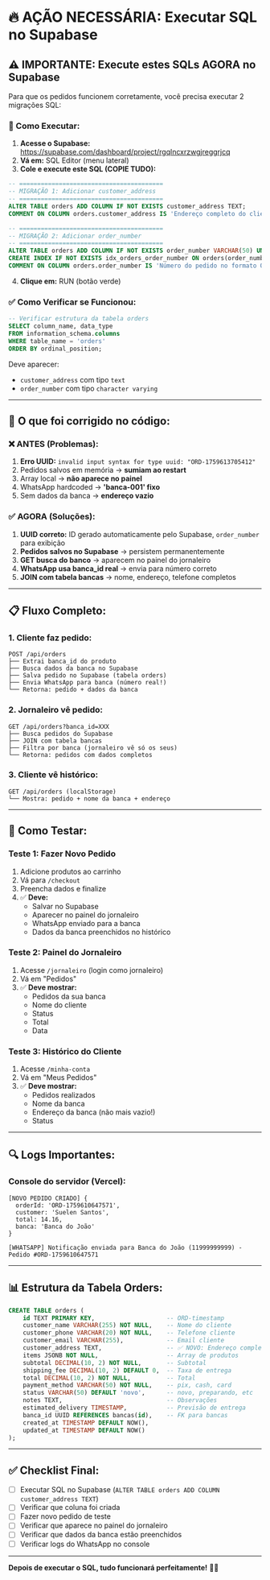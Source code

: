 # 🔥 AÇÃO NECESSÁRIA: Executar SQL no Supabase

## ⚠️ IMPORTANTE: Execute estes SQLs AGORA no Supabase

Para que os pedidos funcionem corretamente, você precisa executar 2 migrações SQL:

### 📍 Como Executar:

1. **Acesse o Supabase:** https://supabase.com/dashboard/project/rgqlncxrzwgjreggrjcq
2. **Vá em:** SQL Editor (menu lateral)
3. **Cole e execute este SQL (COPIE TUDO):**

```sql
-- ========================================
-- MIGRAÇÃO 1: Adicionar customer_address
-- ========================================
ALTER TABLE orders ADD COLUMN IF NOT EXISTS customer_address TEXT;
COMMENT ON COLUMN orders.customer_address IS 'Endereço completo do cliente para entrega';

-- ========================================
-- MIGRAÇÃO 2: Adicionar order_number
-- ========================================
ALTER TABLE orders ADD COLUMN IF NOT EXISTS order_number VARCHAR(50) UNIQUE;
CREATE INDEX IF NOT EXISTS idx_orders_order_number ON orders(order_number);
COMMENT ON COLUMN orders.order_number IS 'Número do pedido no formato ORD-timestamp (ex: ORD-1759613705412)';
```

4. **Clique em:** RUN (botão verde)

### ✅ Como Verificar se Funcionou:

```sql
-- Verificar estrutura da tabela orders
SELECT column_name, data_type 
FROM information_schema.columns 
WHERE table_name = 'orders' 
ORDER BY ordinal_position;
```

Deve aparecer:
- `customer_address` com tipo `text`
- `order_number` com tipo `character varying`

---

## 🎯 O que foi corrigido no código:

### ❌ ANTES (Problemas):
1. **Erro UUID:** `invalid input syntax for type uuid: "ORD-1759613705412"`
2. Pedidos salvos em memória → **sumiam ao restart**
3. Array local → **não aparece no painel**
4. WhatsApp hardcoded → **'banca-001' fixo**
5. Sem dados da banca → **endereço vazio**

### ✅ AGORA (Soluções):
1. **UUID correto:** ID gerado automaticamente pelo Supabase, `order_number` para exibição
2. **Pedidos salvos no Supabase** → persistem permanentemente
3. **GET busca do banco** → aparecem no painel do jornaleiro
4. **WhatsApp usa banca_id real** → envia para número correto
5. **JOIN com tabela bancas** → nome, endereço, telefone completos

---

## 📋 Fluxo Completo:

### **1. Cliente faz pedido:**
```
POST /api/orders
├── Extrai banca_id do produto
├── Busca dados da banca no Supabase
├── Salva pedido no Supabase (tabela orders)
├── Envia WhatsApp para banca (número real!)
└── Retorna: pedido + dados da banca
```

### **2. Jornaleiro vê pedido:**
```
GET /api/orders?banca_id=XXX
├── Busca pedidos do Supabase
├── JOIN com tabela bancas
├── Filtra por banca (jornaleiro vê só os seus)
└── Retorna: pedidos com dados completos
```

### **3. Cliente vê histórico:**
```
GET /api/orders (localStorage)
└── Mostra: pedido + nome da banca + endereço
```

---

## 🧪 Como Testar:

### **Teste 1: Fazer Novo Pedido**
1. Adicione produtos ao carrinho
2. Vá para `/checkout`
3. Preencha dados e finalize
4. ✅ **Deve:**
   - Salvar no Supabase
   - Aparecer no painel do jornaleiro
   - WhatsApp enviado para a banca
   - Dados da banca preenchidos no histórico

### **Teste 2: Painel do Jornaleiro**
1. Acesse `/jornaleiro` (login como jornaleiro)
2. Vá em "Pedidos"
3. ✅ **Deve mostrar:**
   - Pedidos da sua banca
   - Nome do cliente
   - Status
   - Total
   - Data

### **Teste 3: Histórico do Cliente**
1. Acesse `/minha-conta`
2. Vá em "Meus Pedidos"
3. ✅ **Deve mostrar:**
   - Pedidos realizados
   - Nome da banca
   - Endereço da banca (não mais vazio!)
   - Status

---

## 🔍 Logs Importantes:

### **Console do servidor (Vercel):**
```
[NOVO PEDIDO CRIADO] { 
  orderId: 'ORD-1759610647571', 
  customer: 'Suelen Santos', 
  total: 14.16, 
  banca: 'Banca do João' 
}

[WHATSAPP] Notificação enviada para Banca do João (11999999999) - Pedido #ORD-1759610647571
```

---

## 📊 Estrutura da Tabela Orders:

```sql
CREATE TABLE orders (
    id TEXT PRIMARY KEY,                    -- ORD-timestamp
    customer_name VARCHAR(255) NOT NULL,    -- Nome do cliente
    customer_phone VARCHAR(20) NOT NULL,    -- Telefone cliente
    customer_email VARCHAR(255),            -- Email cliente
    customer_address TEXT,                  -- ✅ NOVO: Endereço completo
    items JSONB NOT NULL,                   -- Array de produtos
    subtotal DECIMAL(10, 2) NOT NULL,       -- Subtotal
    shipping_fee DECIMAL(10, 2) DEFAULT 0,  -- Taxa de entrega
    total DECIMAL(10, 2) NOT NULL,          -- Total
    payment_method VARCHAR(50) NOT NULL,    -- pix, cash, card
    status VARCHAR(50) DEFAULT 'novo',      -- novo, preparando, etc
    notes TEXT,                             -- Observações
    estimated_delivery TIMESTAMP,           -- Previsão de entrega
    banca_id UUID REFERENCES bancas(id),    -- FK para bancas
    created_at TIMESTAMP DEFAULT NOW(),
    updated_at TIMESTAMP DEFAULT NOW()
);
```

---

## ✅ Checklist Final:

- [ ] Executar SQL no Supabase (`ALTER TABLE orders ADD COLUMN customer_address TEXT`)
- [ ] Verificar que coluna foi criada
- [ ] Fazer novo pedido de teste
- [ ] Verificar que aparece no painel do jornaleiro
- [ ] Verificar que dados da banca estão preenchidos
- [ ] Verificar logs do WhatsApp no console

---

**Depois de executar o SQL, tudo funcionará perfeitamente!** 🎉✨
